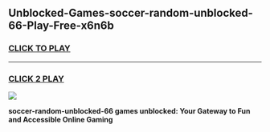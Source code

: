 
## Unblocked-Games-soccer-random-unblocked-66-Play-Free-x6n6b
<h3>
<a href="https://premium76.site?title=soccer-random-unblocked-66&ref=23A">CLICK TO PLAY</a></h3>
<hr>

<h3>
<a href="https://premium76.site?title=soccer-random-unblocked-66&ref=23A">CLICK 2 PLAY</a>
  
</h3>

<a href="https://premium76.site?title=soccer-random-unblocked-66&ref=23A"><img src="https://clearcache.store/games.png"></a>


**soccer-random-unblocked-66 games unblocked: Your Gateway to Fun and Accessible Online Gaming**

